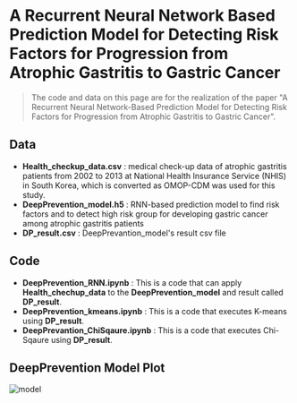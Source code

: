 # A Recurrent Neural Network Based Prediction Model for Detecting Risk Factors for Progression from Atrophic Gastritis to Gastric Cancer 


>The code and data on this page are for the realization of the paper "A Recurrent Neural Network-Based Prediction Model for Detecting Risk Factors for Progression from Atrophic Gastritis to Gastric Cancer".


## Data
- **Health_checkup_data.csv** : medical check-up data of atrophic gastritis patients from 2002 to 2013 at National Health Insurance Service (NHIS) in South Korea, which is converted as OMOP-CDM was used for this study.
- **DeepPrevention_model.h5** : RNN-based prediction model to find risk factors and to detect high risk group for developing gastric cancer among atrophic gastritis patients
- **DP_result.csv** : DeepPrevantion_model's result csv file

## Code
- **DeepPrevention_RNN.ipynb** : This is a code that can apply **Health_chechup_data** to the **DeepPrevention_model** and result called **DP_result**.
- **DeepPrevention_kmeans.ipynb** : This is a code that executes K-means using **DP_result**.
- **DeepPrevantion_ChiSqaure.ipynb** : This is a code that executes Chi-Sqaure using **DP_result**.


## DeepPrevention Model Plot


 ![model](https://user-images.githubusercontent.com/66989777/122944524-dcfade80-d3b2-11eb-8d65-e36373f00d39.png)
